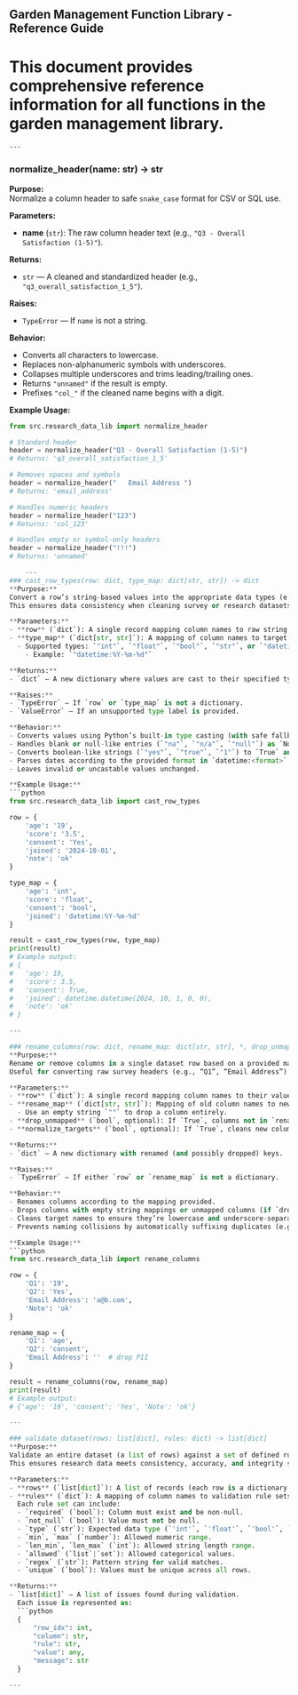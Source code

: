 ## Garden Management Function Library - Reference Guide
# This document provides comprehensive reference information for all functions in the garden management library.

    ---

### normalize_header(name: str) -> str  
**Purpose:**  
Normalize a column header to safe `snake_case` format for CSV or SQL use.  

**Parameters:**  
- **name** (`str`): The raw column header text (e.g., `"Q3 - Overall Satisfaction (1-5)"`).  

**Returns:**  
- `str` — A cleaned and standardized header (e.g., `"q3_overall_satisfaction_1_5"`).  

**Raises:**  
- `TypeError` — If `name` is not a string.  

**Behavior:**  
- Converts all characters to lowercase.  
- Replaces non-alphanumeric symbols with underscores.  
- Collapses multiple underscores and trims leading/trailing ones.  
- Returns `"unnamed"` if the result is empty.  
- Prefixes `"col_"` if the cleaned name begins with a digit.  

**Example Usage:**  
```python
from src.research_data_lib import normalize_header

# Standard header
header = normalize_header("Q3 - Overall Satisfaction (1-5)")
# Returns: 'q3_overall_satisfaction_1_5'

# Removes spaces and symbols
header = normalize_header("   Email Address ")
# Returns: 'email_address'

# Handles numeric headers
header = normalize_header("123")
# Returns: 'col_123'

# Handles empty or symbol-only headers
header = normalize_header("!!!")
# Returns: 'unnamed'

    ---
### cast_row_types(row: dict, type_map: dict[str, str]) -> dict  
**Purpose:**  
Convert a row’s string-based values into the appropriate data types (e.g., `int`, `float`, `bool`, or `datetime`).  
This ensures data consistency when cleaning survey or research datasets.

**Parameters:**  
- **row** (`dict`): A single record mapping column names to raw string values.  
- **type_map** (`dict[str, str]`): A mapping of column names to target type labels.  
  - Supported types: `"int"`, `"float"`, `"bool"`, `"str"`, or `"datetime:<format>"`  
    - Example: `"datetime:%Y-%m-%d"`

**Returns:**  
- `dict` — A new dictionary where values are cast to their specified types.  

**Raises:**  
- `TypeError` — If `row` or `type_map` is not a dictionary.  
- `ValueError` — If an unsupported type label is provided.  

**Behavior:**  
- Converts values using Python’s built-in type casting (with safe fallbacks).  
- Handles blank or null-like entries (`"na"`, `"n/a"`, `"null"`) as `None`.  
- Converts boolean-like strings (`"yes"`, `"true"`, `"1"`) to `True` and (`"no"`, `"false"`, `"0"`) to `False`.  
- Parses dates according to the provided format in `datetime:<format>`.  
- Leaves invalid or uncastable values unchanged.  

**Example Usage:**  
```python
from src.research_data_lib import cast_row_types

row = {
    'age': '19',
    'score': '3.5',
    'consent': 'Yes',
    'joined': '2024-10-01',
    'note': 'ok'
}

type_map = {
    'age': 'int',
    'score': 'float',
    'consent': 'bool',
    'joined': 'datetime:%Y-%m-%d'
}

result = cast_row_types(row, type_map)
print(result)
# Example output:
# {
#   'age': 19,
#   'score': 3.5,
#   'consent': True,
#   'joined': datetime.datetime(2024, 10, 1, 0, 0),
#   'note': 'ok'
# }

---

### rename_columns(row: dict, rename_map: dict[str, str], *, drop_unmapped: bool = False, normalize_targets: bool = True) -> dict  
**Purpose:**  
Rename or remove columns in a single dataset row based on a provided mapping, ensuring clean, standardized column names.  
Useful for converting raw survey headers (e.g., “Q1”, “Email Address”) into meaningful, analysis-friendly names.

**Parameters:**  
- **row** (`dict`): A single record mapping column names to their values.  
- **rename_map** (`dict[str, str]`): Mapping of old column names to new names.  
  - Use an empty string `""` to drop a column entirely.  
- **drop_unmapped** (`bool`, optional): If `True`, columns not in `rename_map` are dropped. Defaults to `False`.  
- **normalize_targets** (`bool`, optional): If `True`, cleans new column names using `normalize_header()` for safe formatting. Defaults to `True`.

**Returns:**  
- `dict` — A new dictionary with renamed (and possibly dropped) keys.

**Raises:**  
- `TypeError` — If either `row` or `rename_map` is not a dictionary.

**Behavior:**  
- Renames columns according to the mapping provided.  
- Drops columns with empty string mappings or unmapped columns (if `drop_unmapped=True`).  
- Cleans target names to ensure they’re lowercase and underscore-separated.  
- Prevents naming collisions by automatically suffixing duplicates (e.g., `_2`, `_3`).

**Example Usage:**  
```python
from src.research_data_lib import rename_columns

row = {
    'Q1': '19',
    'Q2': 'Yes',
    'Email Address': 'a@b.com',
    'Note': 'ok'
}

rename_map = {
    'Q1': 'age',
    'Q2': 'consent',
    'Email Address': ''  # drop PII
}

result = rename_columns(row, rename_map)
print(result)
# Example output:
# {'age': '19', 'consent': 'Yes', 'Note': 'ok'}

---

### validate_dataset(rows: list[dict], rules: dict) -> list[dict]  
**Purpose:**  
Validate an entire dataset (a list of rows) against a set of defined rules for each column.  
This ensures research data meets consistency, accuracy, and integrity standards before analysis.

**Parameters:**  
- **rows** (`list[dict]`): A list of records (each row is a dictionary mapping column names to values).  
- **rules** (`dict`): A mapping of column names to validation rule sets.  
  Each rule set can include:  
  - `required` (`bool`): Column must exist and be non-null.  
  - `not_null` (`bool`): Value must not be null.  
  - `type` (`str`): Expected data type (`'int'`, `'float'`, `'bool'`, `'str'`, `'datetime:<format>'`).  
  - `min`, `max` (`number`): Allowed numeric range.  
  - `len_min`, `len_max` (`int`): Allowed string length range.  
  - `allowed` (`list`|`set`): Allowed categorical values.  
  - `regex` (`str`): Pattern string for valid matches.  
  - `unique` (`bool`): Values must be unique across all rows.  

**Returns:**  
- `list[dict]` — A list of issues found during validation.  
  Each issue is represented as:  
  ```python
  {
      "row_idx": int,
      "column": str,
      "rule": str,
      "value": any,
      "message": str
  }

---




